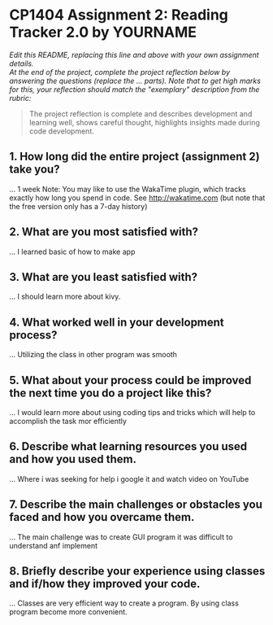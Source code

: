 # CP1404 Assignment 2: Reading Tracker 2.0 by YOURNAME

_Edit this README, replacing this line and above with your own assignment details._  
_At the end of the project, complete the project reflection below by answering the questions (replace the ... parts)._
_Note that to get high marks for this, your reflection should match the "exemplary" description from the rubric:_

> The project reflection is complete and describes development and learning well, shows careful thought, highlights insights made during code development.


## 1. How long did the entire project (assignment 2) take you?
...  1 week
Note: You may like to use the WakaTime plugin, which tracks exactly how long you spend in code. See http://wakatime.com (but note that the free version only has a 7-day history)

## 2. What are you most satisfied with?
...    I learned basic of how to make app

## 3. What are you least satisfied with?
...     I should learn more about kivy.

## 4. What worked well in your development process?
...     Utilizing the class in other program was smooth

## 5. What about your process could be improved the next time you do a project like this?
...     I would learn more about using coding tips and tricks which will help to accomplish the task mor efficiently

## 6. Describe what learning resources you used and how you used them.
...     Where i was seeking for help i google it and watch video on YouTube

## 7. Describe the main challenges or obstacles you faced and how you overcame them.
...     The main challenge was to create GUI program it was difficult to understand anf implement

## 8. Briefly describe your experience using classes and if/how they improved your code.
...     Classes are very efficient way to create a program. By using class program become more convenient. 